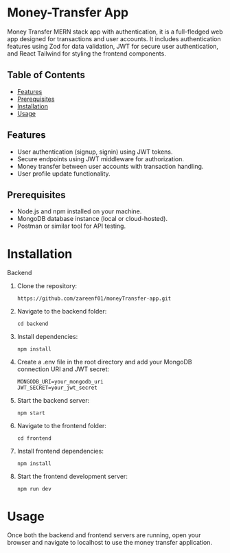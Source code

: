 # Money-Transfer App
Money Transfer MERN stack app with authentication, it is a full-fledged web app designed for transactions and user accounts. It includes authentication features using Zod for data validation, JWT for secure user authentication, and React Tailwind for styling the frontend components.

## Table of Contents
* [Features](#features)
* [Prerequisites](#prerequisites)
* [Installation](#installation)
* [Usage](#usage)

## Features
* User authentication (signup, signin) using JWT tokens.
* Secure endpoints using JWT middleware for authorization.
* Money transfer between user accounts with transaction handling.
* User profile update functionality.

## Prerequisites
* Node.js and npm installed on your machine.
* MongoDB database instance (local or cloud-hosted).
* Postman or similar tool for API testing.

# Installation
 Backend
1. Clone the repository:
   
   ```
   https://github.com/zareenf01/moneyTransfer-app.git
   ```
2. Navigate to the backend folder:

   ```
   cd backend
   ```
3. Install dependencies:
   ```
   npm install
   ```
4. Create a .env file in the root directory and add your MongoDB connection URI and JWT secret:
   ```
   MONGODB_URI=your_mongodb_uri
   JWT_SECRET=your_jwt_secret
   ```

5. Start the backend server:
   ```
   npm start
   ```
6. Navigate to the frontend folder:
   ```
   cd frontend
   ```
7. Install frontend dependencies:
   ```
   npm install
   ```
8. Start the frontend development server:
   ```
   npm run dev
   ```

# Usage
Once both the backend and frontend servers are running, open your browser and navigate to localhost to use the money transfer application.
